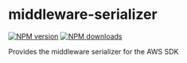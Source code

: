 # middleware-serializer

[![NPM version](https://img.shields.io/npm/v/@aws-sdk/middleware-serializer.svg)](https://www.npmjs.com/package/@aws-sdk/middleware-serializer)
[![NPM downloads](https://img.shields.io/npm/dm/@aws-sdk/middleware-serializer.svg)](https://www.npmjs.com/package/@aws-sdk/middleware-serializer)

Provides the middleware serializer for the AWS SDK
